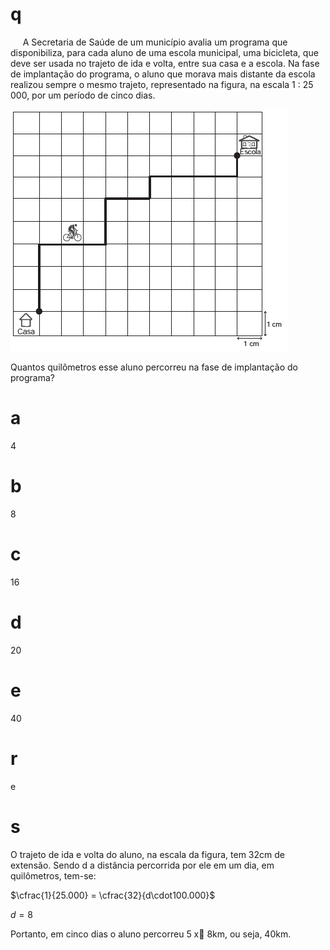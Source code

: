 # q
     A Secretaria de Saúde de um município avalia um programa que disponibiliza, para cada aluno de uma escola municipal, uma bicicleta, que deve ser usada no trajeto de ida e volta, entre sua casa e a escola. Na fase de implantação do programa, o aluno que morava mais distante da escola realizou sempre o mesmo trajeto, representado na figura, na escala 1 : 25 000, por um período de cinco dias.

![](fa2851c3-0dbe-92e8-b040-b87937888cff.png)

Quantos quilômetros esse aluno percorreu na fase de implantação do programa?

# a
4

# b
8

# c
16

# d
20

# e
40

# r
e

# s
O trajeto de ida e volta do aluno, na escala da figura, tem 32cm de extensão. Sendo d a distância percorrida por ele em um dia, em quilômetros, tem-se:

$\cfrac{1}{25.000} = \cfrac{32}{d\cdot100.000}$

$d = 8$

Portanto, em cinco dias o aluno percorreu 5 x 8km, ou seja, 40km.

